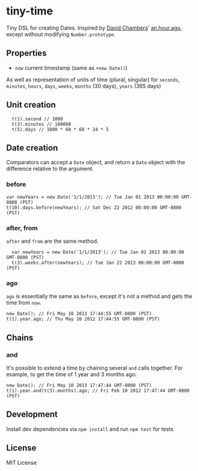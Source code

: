 # tiny-time

Tiny DSL for creating Dates. Inspired by [David Chambers](http://github.com/davidchambers)' [an.hour.ago](https://github.com/davidchambers/an.hour.ago), except without modifying `Number.prototype`.

## Properties

* `now` current timestamp (same as `+new Date()`)

As well as representation of units of time (plural, singular) for `seconds`, `minutes`, `hours`, `days`, `weeks`, `months` (30 days), `years` (365 days)

## Unit creation

```
  t(1).second // 1000
  t(3).minutes // 180000
  t(5).days // 1000 * 60 * 60 * 24 * 5
```

## Date creation

Comparators can accept a `Date` object, and return a `Date` object with the difference relative to the argument.

### before

```
var newYears = new Date('1/1/2013'); // Tue Jan 01 2013 00:00:00 GMT-0800 (PST)
t(10).days.before(newYears); // Sat Dec 22 2012 00:00:00 GMT-0800 (PST)
```

### after, from

`after` and `from` are the same method.
```
  var newYears = new Date('1/1/2013'); // Tue Jan 01 2013 00:00:00 GMT-0800 (PST)
  t(3).weeks.after(newYears); // Tue Jan 22 2013 00:00:00 GMT-0800 (PST)
```

### ago

`ago` is essentially the same as `before`, except it's not a method and gets the time from `now`.

```
new Date(); // Fri May 10 2013 17:44:55 GMT-0800 (PST)
t(1).year.ago; // Thu May 10 2012 17:44:55 GMT-0800 (PST)
```

## Chains

### and
It's possible to extend a time by chaining several `and` calls together. For example, to get the time of 1 year and 3 months ago:

```
new Date(); // Fri May 10 2013 17:47:44 GMT-0800 (PST)
t(1).year.and(t(3).months).ago; // Fri Feb 10 2012 17:47:44 GMT-0800 (PST)
```

## Development

Install dev dependencies via `npm install` and run `npm test` for tests

## License

MIT License
